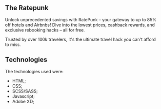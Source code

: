 

## The Ratepunk 
Unlock unprecedented savings with RatePunk – your gateway to up to 85% off hotels and Airbnbs! 
Dive into the lowest prices, cashback rewards, and exclusive rebooking hacks – all for free. 

Trusted by over 100k travelers, it's the ultimate travel hack you can't afford to miss. 

## Technologies
The technologies used were:
- HTML;
- CSS;
- SCSS/SASS;
- Javascript;
- Adobe XD;
